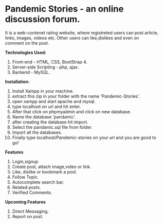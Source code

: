 <h1>Pandemic Stories - an online discussion forum.</h1>
  It is a web-contenet rating website, where registreted users can post article, links, images, videos etc. Other users can like,dislikes and even on comment on the post.

<strong>Technologies Used:</strong>
1) Front-end -  HTML, CSS, BootStrap 4.
2) Server-side Scripting - php, ajax.
3) Backend - MySQL.

<strong>Installation:</strong>
1) Install Xampp in your machine.
2) extract this zip in your folder with the name 'Pandemic-Stories'.
3) open xampp and start apache and mysql.
4) type localhost on url and hit enter.
5) After that click on phpmyadmin and click on new database.
6) Name the database 'pandamic'.
7) after creating the database hit import.
8) Select the pandamic.sql file from folder.
9) Import all the databases.
10) Finally type localhost/Pandemic-stories on your url and you are good to go!

<strong>Features</strong>
1) Login,signup
2) Create post, attach image,video or link.
3) Like, dislike or bookmark a post.
4) Follow Topic.
5) Autocomplete search bar.
6) Related posts.
7) Verified Comments.

<strong>Upcoming Features</strong>
1) Direct Messaging.
2) Report on post.
